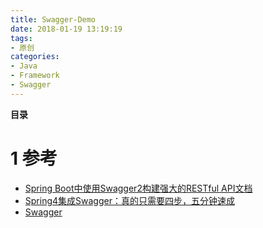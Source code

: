 ```yaml
---
title: Swagger-Demo
date: 2018-01-19 13:19:19
tags: 
- 原创
categories: 
- Java
- Framework
- Swagger
---
```


__目录__

<!-- toc -->
<!--more-->

# 1 参考

* [Spring Boot中使用Swagger2构建强大的RESTful API文档](https://www.jianshu.com/p/8033ef83a8ed)
* [Spring4集成Swagger：真的只需要四步，五分钟速成](http://blog.csdn.net/blackmambaprogrammer/article/details/72354007)
* [Swagger](https://swagger.io/)
